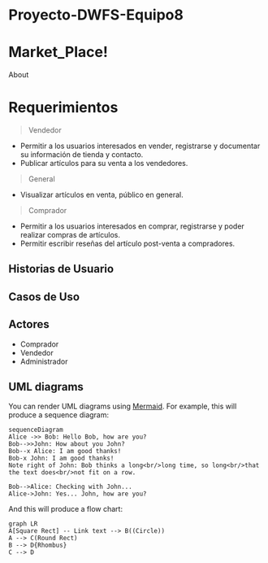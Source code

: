 # Proyecto-DWFS-Equipo8
# Market_Place!
About
# Requerimientos
> Vendedor
- Permitir a los usuarios interesados en vender, registrarse y documentar su información de tienda y contacto.
- Publicar artículos para su venta a los vendedores.
> General
- Visualizar artículos en venta, público en general.
> Comprador
- Permitir a los usuarios interesados en comprar, registrarse y poder realizar compras de artículos.
- Permitir escribir reseñas del artículo post-venta a compradores.

## Historias de Usuario


## Casos de Uso


## Actores
- Comprador
- Vendedor
- Administrador

## UML diagrams

You can render UML diagrams using [Mermaid](https://mermaidjs.github.io/). For example, this will produce a sequence diagram:

```mermaid
sequenceDiagram
Alice ->> Bob: Hello Bob, how are you?
Bob-->>John: How about you John?
Bob--x Alice: I am good thanks!
Bob-x John: I am good thanks!
Note right of John: Bob thinks a long<br/>long time, so long<br/>that the text does<br/>not fit on a row.

Bob-->Alice: Checking with John...
Alice->John: Yes... John, how are you?
```

And this will produce a flow chart:

```mermaid
graph LR
A[Square Rect] -- Link text --> B((Circle))
A --> C(Round Rect)
B --> D{Rhombus}
C --> D
```
